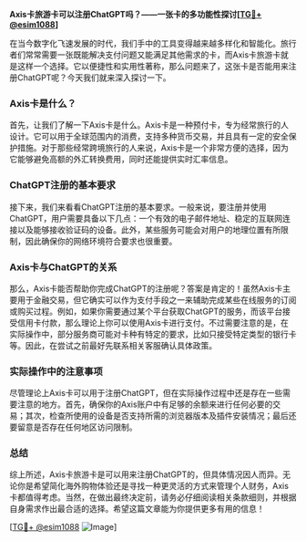 **Axis卡旅游卡可以注册ChatGPT吗？——一张卡的多功能性探讨[[TG💪+ @esim1088](https://t.me/s/esim1088)]**

在当今数字化飞速发展的时代，我们手中的工具变得越来越多样化和智能化。旅行者们常常需要一张既能解决支付问题又能满足其他需求的卡，而Axis卡旅游卡就是这样一个选择。它以便捷性和实用性著称，那么问题来了，这张卡是否能用来注册ChatGPT呢？今天我们就来深入探讨一下。

### Axis卡是什么？

首先，让我们了解一下Axis卡是什么。Axis卡是一种预付卡，专为经常旅行的人设计。它可以用于全球范围内的消费，支持多种货币交易，并且具有一定的安全保护措施。对于那些经常跨境旅行的人来说，Axis卡是一个非常方便的选择，因为它能够避免高额的外汇转换费用，同时还能提供实时汇率信息。

### ChatGPT注册的基本要求

接下来，我们来看看ChatGPT注册的基本要求。一般来说，要注册并使用ChatGPT，用户需要具备以下几点：一个有效的电子邮件地址、稳定的互联网连接以及能够接收验证码的设备。此外，某些服务可能会对用户的地理位置有所限制，因此确保你的网络环境符合要求也很重要。

### Axis卡与ChatGPT的关系

那么，Axis卡能否帮助你完成ChatGPT的注册呢？答案是肯定的！虽然Axis卡主要用于金融交易，但它确实可以作为支付手段之一来辅助完成某些在线服务的订阅或购买过程。例如，如果你需要通过某个平台获取ChatGPT的服务，而该平台接受信用卡付款，那么理论上你可以使用Axis卡进行支付。不过需要注意的是，在实际操作中，部分服务商可能对卡种有特定的要求，比如只接受特定类型的银行卡等。因此，在尝试之前最好先联系相关客服确认具体政策。

### 实际操作中的注意事项

尽管理论上Axis卡可以用于注册ChatGPT，但在实际操作过程中还是存在一些需要注意的地方。首先，确保你的Axis账户中有足够的余额来进行任何必要的交易；其次，检查所使用的设备是否支持所需的浏览器版本及插件安装情况；最后还要留意是否存在任何地区访问限制。

### 总结

综上所述，Axis卡旅游卡是可以用来注册ChatGPT的，但具体情况因人而异。无论你是希望简化海外购物体验还是寻找一种更灵活的方式来管理个人财务，Axis卡都值得考虑。当然，在做出最终决定前，请务必仔细阅读相关条款细则，并根据自身需求作出最合适的选择。希望这篇文章能为你提供更多有用的信息！

[[TG💪+ @esim1088](https://t.me/s/esim1088) ![Image](https://i.postimg.cc/4NQfJmqS/Snipaste-2025-05-13-00-14-12.png)]